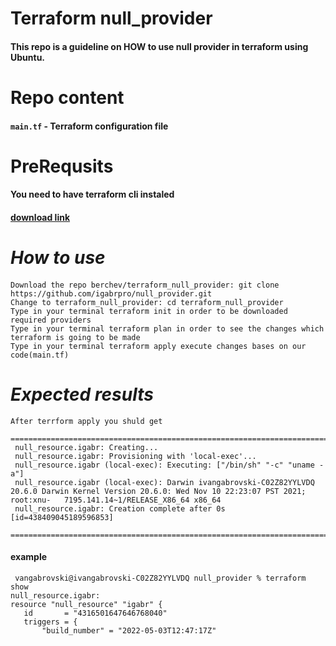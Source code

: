 # **Terraform null_provider**

#### This repo is a guideline on HOW to use null provider in terraform using Ubuntu.

# **Repo content**
#### ```main.tf``` - Terraform configuration file

# **PreRequsits**
#### You need to have terraform cli instaled 
#### [download link](https://www.terraform.io/downloads)

# ***How to use***
#### 
    Download the repo berchev/terraform_null_provider: git clone https://github.com/igabrpro/null_provider.git
    Change to terraform_null_provider: cd terraform_null_provider
    Type in your terminal terraform init in order to be downloaded required providers
    Type in your terminal terraform plan in order to see the changes which terraform is going to be made
    Type in your terminal terraform apply execute changes bases on our code(main.tf)


# ***Expected results***
 
  ```
  After terrform apply you shuld get
   ==============================================================================
   null_resource.igabr: Creating...
   null_resource.igabr: Provisioning with 'local-exec'...
   null_resource.igabr (local-exec): Executing: ["/bin/sh" "-c" "uname -a"]
   null_resource.igabr (local-exec): Darwin ivangabrovski-C02Z82YYLVDQ 20.6.0 Darwin Kernel Version 20.6.0: Wed Nov 10 22:23:07 PST 2021; root:xnu-   7195.141.14~1/RELEASE_X86_64 x86_64
   null_resource.igabr: Creation complete after 0s [id=438409045189596853]
   ==============================================================================
 ```
 #### example
 ```
  vangabrovski@ivangabrovski-C02Z82YYLVDQ null_provider % terraform show
 null_resource.igabr:
 resource "null_resource" "igabr" {
    id       = "4316501647646768040"
    triggers = {
        "build_number" = "2022-05-03T12:47:17Z"
```

